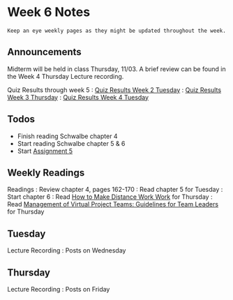 
# Week 6 Notes

```{note}
Keep an eye weekly pages as they might be updated throughout the week.
```

## Announcements

Midterm will be held in class Thursday, 11/03. A brief review can be found in the Week 4 Thursday Lecture recording.


Quiz Results through week 5
: <a href="../resources/Quiz_Week_2_Tuesday.pdf">Quiz Results Week 2 Tuesday</a>
: <a href="../resources/Quiz_Week_3_Thursday.pdf">Quiz Results Week 3 Thursday</a>
: <a href="../resources/Quiz_Week_4_Tuesday.pdf">Quiz Results Week 4 Tuesday</a>

## Todos

* Finish reading Schwalbe chapter 4
* Start reading Schwalbe chapter 5 & 6
* Start [Assignment 5](a5.md)

## Weekly Readings

Readings
: Review chapter 4, pages 162-170
: Read chapter 5 for Tuesday
: Start chapter 6
: Read <a href="../resources/Olson and Olson How to make distance work work.pdf">How to Make Distance Work Work</a> for Thursday
: Read <a href="../resources/Beranek et al. Management of Virtual Project Teams_ Guidelines for Team Leaders.pdf">Management of Virtual Project Teams: Guidelines for Team Leaders</a> for Thursday


## Tuesday

Lecture Recording
: Posts on Wednesday

## Thursday

Lecture Recording
: Posts on Friday

